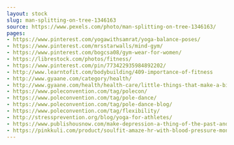 ```yaml
---
layout: stock
slug: man-splitting-on-tree-1346163
source: https://www.pexels.com/photo/man-splitting-on-tree-1346163/
pages:
- https://www.pinterest.com/yogawithsamrat/yoga-balance-poses/
- https://www.pinterest.com/mrsstarwalls/mind-gym/
- https://www.pinterest.com/bogcsa08/gym-wear-for-women/
- https://librestock.com/photos/fitness/
- https://www.pinterest.com/pin/773422935984892202/
- http://www.learntofit.com/bodybuilding/409-importance-of-fitness
- http://www.gyaane.com/category/health/
- http://www.gyaane.com/health/health-care/little-things-that-make-a-big-difference-in-fitness/
- https://www.poleconvention.com/tag/polecon/
- https://www.poleconvention.com/tag/pole-dance/
- https://www.poleconvention.com/tag/pole-dance-blog/
- https://www.poleconvention.com/tag/flexibility/
- http://stressprevention.org/blog/yoga-for-athletes/
- https://www.publishousnow.com/make-depression-a-thing-of-the-past-and-live-your-life/
- https://pinkkuli.com/product/soulfit-amaze-hr-with-blood-pressure-monitoring-sleep-analysisoled-display-activity-tracker-smart-band-black-with-integrated-usb-charger-no-separate-charger-required/
---
```

